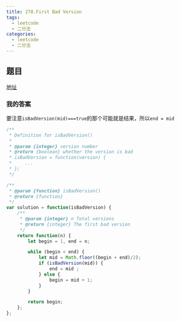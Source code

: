 ```yaml
---
title: 278.First Bad Version
tags:
  - leetcode
  - 二分法
categories:
  - leetcode
  - 二分法
---
```


## 题目

[地址](https://leetcode.com/problems/first-bad-version/description/)

### 我的答案

要注意`isBadVersion(mid)===true`的那个可能就是结果，所以`end = mid`

```js
/**
 * Definition for isBadVersion()
 * 
 * @param {integer} version number
 * @return {boolean} whether the version is bad
 * isBadVersion = function(version) {
 *     ...
 * };
 */

/**
 * @param {function} isBadVersion()
 * @return {function}
 */
var solution = function(isBadVersion) {
    /**
     * @param {integer} n Total versions
     * @return {integer} The first bad version
     */
    return function(n) {
        let begin = 1, end = n;

        while (begin < end) {
            let mid = Math.floor((begin + end)/2);
            if (isBadVersion(mid)) {
                end = mid ;
            } else {
                begin = mid + 1;
            }
        }

        return begin;
    };
};
```
